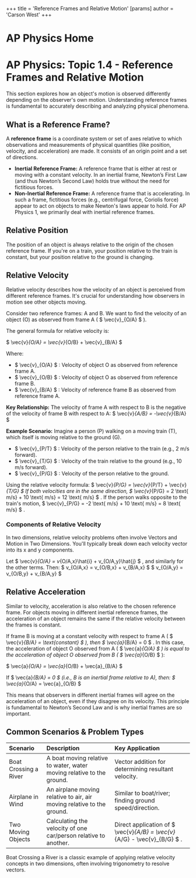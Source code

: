 +++
 title = 'Reference Frames and Relative Motion'
[params]
	author = 'Carson West'
+++
# AP Physics Home
# AP Physics: Topic 1.4 - Reference Frames and Relative Motion

This section explores how an object's motion is observed differently depending on the observer's own motion. Understanding reference frames is fundamental to accurately describing and analyzing physical phenomena.

## What is a Reference Frame?

A **reference frame** is a coordinate system or set of axes relative to which observations and measurements of physical quantities (like position, velocity, and acceleration) are made. It consists of an origin point and a set of directions.

*   **Inertial Reference Frame:** A reference frame that is either at rest or moving with a constant velocity. In an inertial frame, Newton’s First Law (and thus Newton’s Second Law) holds true without the need for fictitious forces.
*   **Non-Inertial Reference Frame:** A reference frame that is accelerating. In such a frame, fictitious forces (e.g., centrifugal force, Coriolis force) appear to act on objects to make Newton's laws appear to hold. For AP Physics 1, we primarily deal with inertial reference frames.

## Relative Position

The position of an object is always relative to the origin of the chosen reference frame. If you're on a train, your position relative to the train is constant, but your position relative to the ground is changing.

## Relative Velocity

Relative velocity describes how the velocity of an object is perceived from different reference frames. It's crucial for understanding how observers in motion see other objects moving.

Consider two reference frames: A and B. We want to find the velocity of an object (O) as observed from frame A ( $ \vec{v}_{O/A} $ ).

The general formula for relative velocity is:

 $ 
\vec{v}_{O/A} = \vec{v}_{O/B} + \vec{v}_{B/A}
 $ 

Where:
*    $ \vec{v}_{O/A} $ : Velocity of object O as observed from reference frame A.
*    $ \vec{v}_{O/B} $ : Velocity of object O as observed from reference frame B.
*    $ \vec{v}_{B/A} $ : Velocity of reference frame B as observed from reference frame A.

**Key Relationship:** The velocity of frame A with respect to B is the negative of the velocity of frame B with respect to A:
 $ 
\vec{v}_{A/B} = -\vec{v}_{B/A}
 $ 

**Example Scenario:**
Imagine a person (P) walking on a moving train (T), which itself is moving relative to the ground (G).
*    $ \vec{v}_{P/T} $ : Velocity of the person relative to the train (e.g., 2 m/s forward).
*    $ \vec{v}_{T/G} $ : Velocity of the train relative to the ground (e.g., 10 m/s forward).
*    $ \vec{v}_{P/G} $ : Velocity of the person relative to the ground.

Using the relative velocity formula:
 $ 
\vec{v}_{P/G} = \vec{v}_{P/T} + \vec{v}_{T/G}
 $ 
If both velocities are in the same direction,  $ \vec{v}_{P/G} = 2 \text{ m/s} + 10 \text{ m/s} = 12 \text{ m/s} $ .
If the person walks opposite to the train's motion,  $ \vec{v}_{P/G} = -2 \text{ m/s} + 10 \text{ m/s} = 8 \text{ m/s} $ .

### Components of Relative Velocity

In two dimensions, relative velocity problems often involve Vectors and Motion in Two Dimensions. You'll typically break down each velocity vector into its x and y components.

Let  $ \vec{v}_{O/A} = v_{O/A,x}\hat{i} + v_{O/A,y}\hat{j} $ , and similarly for the other terms.
Then:
 $ 
v_{O/A,x} = v_{O/B,x} + v_{B/A,x}
 $ 
 $ 
v_{O/A,y} = v_{O/B,y} + v_{B/A,y}
 $ 

## Relative Acceleration

Similar to velocity, acceleration is also relative to the chosen reference frame. For objects moving in different inertial reference frames, the acceleration of an object remains the same if the relative velocity between the frames is constant.

If frame B is moving at a constant velocity with respect to frame A ( $ \vec{v}_{B/A} = \text{constant} $ ), then  $ \vec{a}_{B/A} = 0 $ .
In this case, the acceleration of object O observed from A ( $ \vec{a}_{O/A} $ ) is equal to the acceleration of object O observed from B ( $ \vec{a}_{O/B} $ ):

 $ 
\vec{a}_{O/A} = \vec{a}_{O/B} + \vec{a}_{B/A}
 $ 

If  $ \vec{a}_{B/A} = 0 $  (i.e., B is an inertial frame relative to A), then:
 $ 
\vec{a}_{O/A} = \vec{a}_{O/B}
 $ 

This means that observers in different inertial frames will agree on the acceleration of an object, even if they disagree on its velocity. This principle is fundamental to Newton’s Second Law and is why inertial frames are so important.

## Common Scenarios & Problem Types

| Scenario                       | Description                                                                     | Key Application                                     |
| :----------------------------- | :------------------------------------------------------------------------------ | :-------------------------------------------------- |
| Boat Crossing a River      | A boat moving relative to water, water moving relative to the ground.             | Vector addition for determining resultant velocity. |
| Airplane in Wind               | An airplane moving relative to air, air moving relative to the ground.            | Similar to boat/river; finding ground speed/direction. |
| Two Moving Objects             | Calculating the velocity of one car/person relative to another.                 | Direct application of  $ \vec{v}_{A/B} = \vec{v}_{A/G} - \vec{v}_{B/G} $ . |

Boat Crossing a River is a classic example of applying relative velocity concepts in two dimensions, often involving trigonometry to resolve vectors.